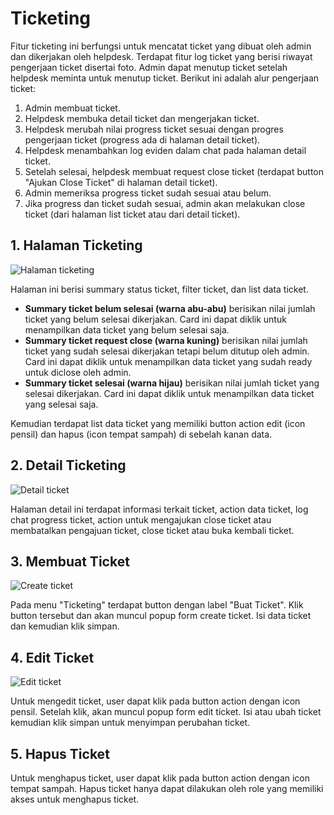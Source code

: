 # Ticketing

Fitur ticketing ini berfungsi untuk mencatat ticket yang dibuat oleh admin dan dikerjakan oleh helpdesk. Terdapat fitur log ticket yang berisi riwayat pengerjaan ticket disertai foto. Admin dapat menutup ticket setelah helpdesk meminta untuk menutup ticket. Berikut ini adalah alur pengerjaan ticket:

1. Admin membuat ticket.
2. Helpdesk membuka detail ticket dan mengerjakan ticket.
3. Helpdesk merubah nilai progress ticket sesuai dengan progres pengerjaan ticket (progress ada di halaman detail ticket).
4. Helpdesk menambahkan log eviden dalam chat pada halaman detail ticket.
5. Setelah selesai, helpdesk membuat request close ticket (terdapat button "Ajukan Close Ticket" di halaman detail ticket).
6. Admin memeriksa progress ticket sudah sesuai atau belum.
7. Jika progress dan ticket sudah sesuai, admin akan melakukan close ticket (dari halaman list ticket atau dari detail ticket).

## 1. Halaman Ticketing

![Halaman ticketing](docs/ticketing.png)

Halaman ini berisi summary status ticket, filter ticket, dan list data ticket.

-   **Summary ticket belum selesai (warna abu-abu)** berisikan nilai jumlah ticket yang belum selesai dikerjakan. Card ini dapat diklik untuk menampilkan data ticket yang belum selesai saja.
-   **Summary ticket request close (warna kuning)** berisikan nilai jumlah ticket yang sudah selesai dikerjakan tetapi belum ditutup oleh admin. Card ini dapat diklik untuk menampilkan data ticket yang sudah ready untuk diclose oleh admin.
-   **Summary ticket selesai (warna hijau)** berisikan nilai jumlah ticket yang selesai dikerjakan. Card ini dapat diklik untuk menampilkan data ticket yang selesai saja.

Kemudian terdapat list data ticket yang memiliki button action edit (icon pensil) dan hapus (icon tempat sampah) di sebelah kanan data.

## 2. Detail Ticketing

![Detail ticket](docs/ticketingdetail.png)

Halaman detail ini terdapat informasi terkait ticket, action data ticket, log chat progress ticket, action untuk mengajukan close ticket atau membatalkan pengajuan ticket, close ticket atau buka kembali ticket.

## 3. Membuat Ticket

![Create ticket](docs/ticketingcreate.png)

Pada menu "Ticketing" terdapat button dengan label "Buat Ticket". Klik button tersebut dan akan muncul popup form create ticket. Isi data ticket dan kemudian klik simpan.

## 4. Edit Ticket

![Edit ticket](docs/ticketingedit.png)

Untuk mengedit ticket, user dapat klik pada button action dengan icon pensil. Setelah klik, akan muncul popup form edit ticket. Isi atau ubah ticket kemudian klik simpan untuk menyimpan perubahan ticket.

## 5. Hapus Ticket

Untuk menghapus ticket, user dapat klik pada button action dengan icon tempat sampah. Hapus ticket hanya dapat dilakukan oleh role yang memiliki akses untuk menghapus ticket.
